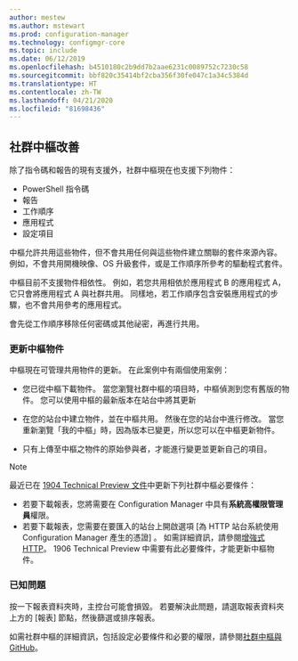 ```yaml
---
author: mestew
ms.author: mstewart
ms.prod: configuration-manager
ms.technology: configmgr-core
ms.topic: include
ms.date: 06/12/2019
ms.openlocfilehash: b4510180c2b9dd7b2aae6231c0089752c7230c58
ms.sourcegitcommit: bbf820c35414bf2cba356f30fe047c1a34c5384d
ms.translationtype: HT
ms.contentlocale: zh-TW
ms.lasthandoff: 04/21/2020
ms.locfileid: "81698436"
---
```

## <a name="improvements-to-community-hub"></a><a name="bkmk_hub"></a> 社群中樞改善

<!--4224401 & 3555935-->

除了指令碼和報告的現有支援外，社群中樞現在也支援下列物件：  

- PowerShell 指令碼
- 報告
- 工作順序
- 應用程式
- 設定項目  

中樞允許共用這些物件，但不會共用任何與這些物件建立關聯的套件來源內容。 例如，不會共用開機映像、OS 升級套件，或是工作順序所參考的驅動程式套件。

中樞目前不支援物件相依性。 例如，若您共用相依於應用程式 B 的應用程式 A，它只會將應用程式 A 與社群共用。 同樣地，若工作順序包含安裝應用程式的步驟，也不會共用參考的應用程式。

會先從工作順序移除任何密碼或其他祕密，再進行共用。

### <a name="updating-hub-objects"></a>更新中樞物件

中樞現在可管理共用物件的更新。 在此案例中有兩個使用案例：

- 您已從中樞下載物件。 當您瀏覽社群中樞的項目時，中樞偵測到您有舊版的物件。 您可以使用中樞的最新版本在站台中將其更新

- 在您的站台中建立物件，並在中樞共用。 然後在您的站台中進行修改。 當您重新瀏覽「我的中樞」時，因為版本已變更，所以您可以在中樞更新物件。

- 只有上傳至中樞之物件的原始參與者，才能進行變更並更新自己的項目。

> [!NOTE]
> 最近已在 [1904 Technical Preview 文件](../../technical-preview-1904.md#community-hub-and-github)中更新下列社群中樞必要條件：
> - 若要下載報表，您將需要在 Configuration Manager 中具有**系統高權限管理員**權限。
> - 若要下載報表，您需要在要匯入的站台上開啟選項 [為 HTTP 站台系統使用 Configuration Manager 產生的憑證]  。 如需詳細資訊，請參閱[增強式 HTTP](../../../../plan-design/hierarchy/enhanced-http.md)。 1906 Technical Preview 中需要有此必要條件，才能更新中樞物件。

### <a name="known-issues"></a>已知問題

按一下報表資料夾時，主控台可能會損毀。 若要解決此問題，請選取報表資料夾上方的 [報表]  節點，然後篩選或排序報表。

如需社群中樞的詳細資訊，包括設定必要條件和必要的權限，請參閱[社群中樞與 GitHub](../../technical-preview-1904.md#community-hub-and-github)。 

